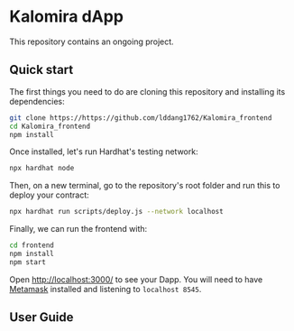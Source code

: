 # Kalomira dApp

This repository contains an ongoing project.

## Quick start

The first things you need to do are cloning this repository and installing its
dependencies:

```sh
git clone https://https://github.com/lddang1762/Kalomira_frontend
cd Kalomira_frontend
npm install
```

Once installed, let's run Hardhat's testing network:

```sh
npx hardhat node
```

Then, on a new terminal, go to the repository's root folder and run this to
deploy your contract:

```sh
npx hardhat run scripts/deploy.js --network localhost
```

Finally, we can run the frontend with:

```sh
cd frontend
npm install
npm start
```

Open [http://localhost:3000/](http://localhost:3000/) to see your Dapp. You will
need to have [Metamask](https://metamask.io) installed and listening to
`localhost 8545`.

## User Guide